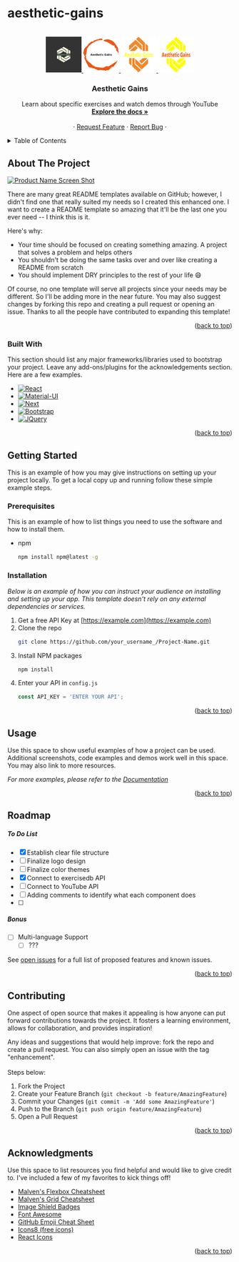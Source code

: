 # aesthetic-gains

<!-- PROJECT LOGO -->
<br />
<div align="center">
  <a href="https://github.com/WackyChomp/aesthetic-gains">
    <img src="./src/assets/img/logo-color.svg" alt="Logo" width="80" height="80">
    <img src="./src/assets/img/logo-orange-no-background3.svg" alt="Logo" width="80" height="80">
    <img src="./src/assets/img/logo-orange-no-background.svg" alt="Logo" width="80" height="80">
    <img src="./src/assets/img/logo-orange-no-background2.svg" alt="Logo" width="80" height="80">
  </a>

  <h3 align="center">Aesthetic Gains</h3>

  <p align="center">
    Learn about specific exercises and watch demos through YouTube
    <br />
    <a href="https://github.com/WackyChomp/aesthetic-gains"><strong>Explore the docs »</strong></a>
    <br /><br />
    ·
    <a href="https://github.com/WackyChomp/aesthetic-gains/issues">Request Feature</a>
    ·
    <a href="https://github.com/WackyChomp/aesthetic-gains/issues">Report Bug</a>
    ·
  </p>
</div>



<!-- TABLE OF CONTENTS -->
<details>
  <summary>Table of Contents</summary>
  <ol>
    <li>
      <a href="#about-the-project">About The Project</a>
      <ul>
        <li><a href="#built-with">Built With</a></li>
      </ul>
    </li>
    <li>
      <a href="#getting-started">Getting Started</a>
      <ul>
        <li><a href="#prerequisites">Prerequisites</a></li>
        <li><a href="#installation">Installation</a></li>
      </ul>
    </li>
    <li><a href="#usage">Usage</a></li>
    <li><a href="#roadmap">Roadmap</a></li>
    <li><a href="#contributing">Contributing</a></li>
    <li><a href="#contact">Contact</a></li>
    <li><a href="#acknowledgments">Acknowledgments</a></li>
  </ol>
</details>



<!-- ABOUT THE PROJECT -->
## About The Project

[![Product Name Screen Shot][product-screenshot]](https://example.com)

There are many great README templates available on GitHub; however, I didn't find one that really suited my needs so I created this enhanced one. I want to create a README template so amazing that it'll be the last one you ever need -- I think this is it.

Here's why:
* Your time should be focused on creating something amazing. A project that solves a problem and helps others
* You shouldn't be doing the same tasks over and over like creating a README from scratch
* You should implement DRY principles to the rest of your life :smile:

Of course, no one template will serve all projects since your needs may be different. So I'll be adding more in the near future. You may also suggest changes by forking this repo and creating a pull request or opening an issue. Thanks to all the people have contributed to expanding this template!


<p align="right">(<a href="#readme-top">back to top</a>)</p>



### Built With

This section should list any major frameworks/libraries used to bootstrap your project. Leave any add-ons/plugins for the acknowledgements section. Here are a few examples.

* [![React][React.js]][React-url]
* [![Material-UI][Material-UI]][Material-UI-url]
* [![Next][Next.js]][Next-url]
* [![Bootstrap][Bootstrap.com]][Bootstrap-url]
* [![JQuery][JQuery.com]][JQuery-url]

<p align="right">(<a href="#readme-top">back to top</a>)</p>



<!-- GETTING STARTED -->
## Getting Started

This is an example of how you may give instructions on setting up your project locally.
To get a local copy up and running follow these simple example steps.

### Prerequisites

This is an example of how to list things you need to use the software and how to install them.
* npm
  ```sh
  npm install npm@latest -g
  ```

### Installation

_Below is an example of how you can instruct your audience on installing and setting up your app. This template doesn't rely on any external dependencies or services._

1. Get a free API Key at [https://example.com](https://example.com)
2. Clone the repo
   ```sh
   git clone https://github.com/your_username_/Project-Name.git
   ```
3. Install NPM packages
   ```sh
   npm install
   ```
4. Enter your API in `config.js`
   ```js
   const API_KEY = 'ENTER YOUR API';
   ```

<p align="right">(<a href="#readme-top">back to top</a>)</p>



<!-- USAGE EXAMPLES -->
## Usage

Use this space to show useful examples of how a project can be used. Additional screenshots, code examples and demos work well in this space. You may also link to more resources.

_For more examples, please refer to the [Documentation](https://example.com)_

<p align="right">(<a href="#readme-top">back to top</a>)</p>



<!-- ROADMAP -->
## Roadmap
<h5>To Do List</h5>

- [x] Establish clear file structure
- [ ] Finalize logo design
- [ ] Finalize color themes
- [x] Connect to exercisedb API
- [ ] Connect to YouTube API
- [ ] Adding comments to identify what each component does
- [ ]

<h5>Bonus</h5>

- [ ] Multi-language Support
    - [ ] ???

See [open issues](https://github.com/WackyChomp/aesthetic-gains/issues) for a full list of proposed features and known issues.

<p align="right">(<a href="#readme-top">back to top</a>)</p>



<!-- CONTRIBUTING -->
## Contributing

One aspect of open source that makes it appealing is how anyone can put forward contributions towards the project. It fosters a learning environment, allows for collaboration, and provides inspiration! 

Any ideas and suggestions that would help improve: fork the repo and create a pull request. You can also simply open an issue with the tag "enhancement". <br><br>Steps below:

1. Fork the Project
2. Create your Feature Branch (`git checkout -b feature/AmazingFeature`)
3. Commit your Changes (`git commit -m 'Add some AmazingFeature'`)
4. Push to the Branch (`git push origin feature/AmazingFeature`)
5. Open a Pull Request

<p align="right">(<a href="#readme-top">back to top</a>)</p>


<!-- ACKNOWLEDGMENTS -->
## Acknowledgments

Use this space to list resources you find helpful and would like to give credit to. I've included a few of my favorites to kick things off!

* [Malven's Flexbox Cheatsheet](https://flexbox.malven.co/)
* [Malven's Grid Cheatsheet](https://grid.malven.co/)
* [Image Shield Badges](https://dev.to/envoy_/150-badges-for-github-pnk)
* [Font Awesome](https://fontawesome.com)
* [GitHub Emoji Cheat Sheet](https://github.com/ikatyang/emoji-cheat-sheet)
* [Icons8 (free icons)](https://icons8.com/)
* [React Icons](https://react-icons.github.io/react-icons/search)
<!-- * []() -->

<p align="right">(<a href="#readme-top">back to top</a>)</p>




<!-- MARKDOWN LINKS & IMAGES -->
<!-- 
https://www.markdownguide.org/basic-syntax/#reference-style-links 

-->

<!--
[contributors-shield]: https://img.shields.io/github/contributors/WackyChomp/aesthetic-gains.svg?style=for-the-badge
[contributors-url]: https://github.com/WackyChomp/aesthetic-gains/graphs/contributors
[![contributors][contributors-shield]][contributors-url]
-->

<!--
[forks-shield]: https://img.shields.io/github/forks/WackyChomp/aesthetic-gains.svg?style=for-the-badge
[forks-url]: https://github.com/WackyChomp/aesthetic-gains/network/members
[![forks][forks-shield]][forks-url]
-->

<!--
[stars-shield]: https://img.shields.io/github/stars/WackyChomp/aesthetic-gains.svg?style=for-the-badge
[stars-url]: https://github.com/WackyChomp/aesthetic-gains/stargazers
[![Stars][stars-shield]][stars-url]
-->

<!--
[issues-shield]: https://img.shields.io/github/issues/WackyChomp/aesthetic-gains.svg?style=for-the-badge
[issues-url]: https://github.com/WackyChomp/aesthetic-gains/issues
[![Issues][issues-shield]][issues-url]
-->

<!--
[linkedin-shield]: https://img.shields.io/badge/-LinkedIn-black.svg?style=for-the-badge&logo=linkedin&colorB=555
[linkedin-url]:    URL-HERE
[![LinkedIn][linkedin-shield]][linkedin-url]
-->

[product-screenshot]: images/screenshot.png

[Next.js]: https://img.shields.io/badge/next.js-000000?style=for-the-badge&logo=nextdotjs&logoColor=white
[Next-url]: https://nextjs.org/

[React.js]: https://img.shields.io/badge/React-20232A?style=for-the-badge&logo=react&logoColor=61DAFB
[React-url]: https://reactjs.org/

[Bootstrap.com]: https://img.shields.io/badge/Bootstrap-563D7C?style=for-the-badge&logo=bootstrap&logoColor=white
[Bootstrap-url]: https://getbootstrap.com

[JQuery.com]: https://img.shields.io/badge/jQuery-0769AD?style=for-the-badge&logo=jquery&logoColor=white
[JQuery-url]: https://jquery.com 

[Material-UI]: https://img.shields.io/badge/Material--UI-0081CB?style=for-the-badge&logo=material-ui&logoColor=white
[Material-UI-url]: https://mui.com/
